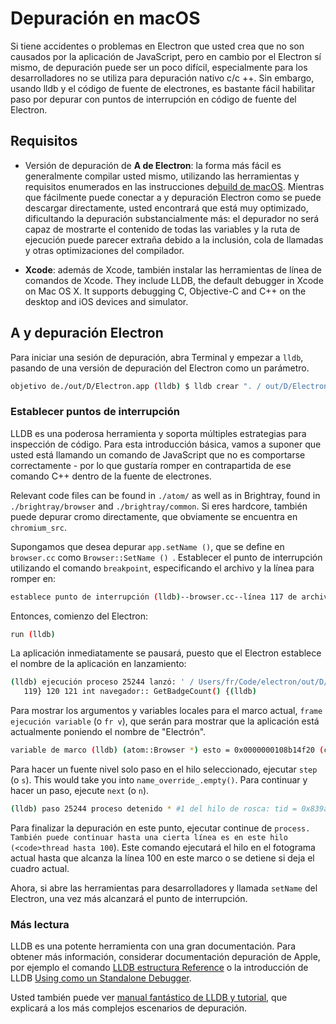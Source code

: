 # Depuración en macOS

Si tiene accidentes o problemas en Electron que usted crea que no son causados por la aplicación de JavaScript, pero en cambio por el Electron sí mismo, de depuración puede ser un poco difícil, especialmente para los desarrolladores no se utiliza para depuración nativo c/c ++. Sin embargo, usando lldb y el código de fuente de electrones, es bastante fácil habilitar paso por depurar con puntos de interrupción en código de fuente del Electron.

## Requisitos

* Versión de depuración de **A de Electron**: la forma más fácil es generalmente compilar usted mismo, utilizando las herramientas y requisitos enumerados en las instrucciones de[build de macOS](build-instructions-osx.md). Mientras que fácilmente puede conectar a y depuración Electron como se puede descargar directamente, usted encontrará que está muy optimizado, dificultando la depuración substancialmente más: el depurador no será capaz de mostrarte el contenido de todas las variables y la ruta de ejecución puede parecer extraña debido a la inclusión, cola de llamadas y otras optimizaciones del compilador.

* **Xcode**: además de Xcode, también instalar las herramientas de línea de comandos de Xcode. They include LLDB, the default debugger in Xcode on Mac OS X. It supports debugging C, Objective-C and C++ on the desktop and iOS devices and simulator.

## A y depuración Electron

Para iniciar una sesión de depuración, abra Terminal y empezar a `lldb`, pasando de una versión de depuración del Electron como un parámetro.

```bash
objetivo de./out/D/Electron.app (lldb) $ lldb crear ". / out/D/Electron.app" ejecutable actual a '. / out/D/Electron.app' (x86_64).
```

### Establecer puntos de interrupción

LLDB es una poderosa herramienta y soporta múltiples estrategias para inspección de código. Para esta introducción básica, vamos a suponer que usted está llamando un comando de JavaScript que no es comportarse correctamente - por lo que gustaría romper en contrapartida de ese comando C++ dentro de la fuente de electrones.

Relevant code files can be found in `./atom/` as well as in Brightray, found in `./brightray/browser` and `./brightray/common`. Si eres hardcore, también puede depurar cromo directamente, que obviamente se encuentra en `chromium_src`.

Supongamos que desea depurar `app.setName ()`, que se define en `browser.cc` como `Browser::SetName () `. Establecer el punto de interrupción utilizando el comando `breakpoint`, especificando el archivo y la línea para romper en:

```bash
establece punto de interrupción (lldb)--browser.cc--línea 117 de archivo punto 1: donde = 20 en browser.cc:118, dirección Electron Framework'atom::Browser::SetName(std::__1::basic_string<char, std::__1::char_traits<char>, std::__1::allocator<char> > const&) = 0x000000000015fdb4
```

Entonces, comienzo del Electron:

```bash
run (lldb)
```

La aplicación inmediatamente se pausará, puesto que el Electron establece el nombre de la aplicación en lanzamiento:

```bash
(lldb) ejecución proceso 25244 lanzó: ' / Users/fr/Code/electron/out/D/Electron.app/Contents/MacOS/Electron' (x86_64) proceso 25244 parado * #1 del hilo de rosca: tid = 0x839a4c, 0x0000000100162db4 Electron Framework'atom::Browser::SetName(this=0x0000000108b14f20, name="Electron") + 20 en browser.cc:118, cola = ' com.apple.main-hilo de rosca ', dejar razón = punto 1.1 marco #0: 0x0000000100162db4 Electron Framework'atom::Browser::SetName(this=0x0000000108b14f20, name="Electron") + 20 en browser.cc:118 115} 116 117 anular navegador :: SetName(const std::string& name) {-> 118 name_override_ = nombre;
   119} 120 121 int navegador:: GetBadgeCount() {(lldb)
```

Para mostrar los argumentos y variables locales para el marco actual, `frame ejecución variable` (o `fr v`), que serán para mostrar que la aplicación está actualmente poniendo el nombre de "Electrón".

```bash
variable de marco (lldb) (atom::Browser *) esto = 0x0000000108b14f20 (const string &) nombre = "Electrón": {[...]}
```

Para hacer un fuente nivel solo paso en el hilo seleccionado, ejecutar `step` (o `s`). This would take you into `name_override_.empty()`. Para continuar y hacer un paso, ejecute `next` (o `n`).

```bash
(lldb) paso 25244 proceso detenido * #1 del hilo de rosca: tid = 0x839a4c, 0x0000000100162dcc Electron Framework'atom::Browser::SetName(this=0x0000000108b14f20, name="Electron") + 44 de browser.cc:119, cola = ' com.apple.main-hilo ', detener motivo = paso en marco #0: 0x0000000100162dcc Electron Framework'atom::Browser::SetName(this=0x0000000108b14f20, name="Electron") + 44 en browser.cc:119 116 117 void Browser::SetName (const std::string& nombre) {118 name_override_ = nombre; -> 119} int 120 121 navegador :: GetBadgeCount() {122 badge_count_ retorno;
```

Para finalizar la depuración en este punto, ejecutar continue</code> de `process. También puede continuar hasta una cierta línea es en este hilo (<code>thread hasta 100`). Este comando ejecutará el hilo en el fotograma actual hasta que alcanza la línea 100 en este marco o se detiene si deja el cuadro actual.

Ahora, si abre las herramientas para desarrolladores y llamada `setName` del Electron, una vez más alcanzará el punto de interrupción.

### Más lectura

LLDB es una potente herramienta con una gran documentación. Para obtener más información, considerar documentación depuración de Apple, por ejemplo el comando [LLDB estructura Reference](https://developer.apple.com/library/mac/documentation/IDEs/Conceptual/gdb_to_lldb_transition_guide/document/lldb-basics.html#//apple_ref/doc/uid/TP40012917-CH2-SW2) o la introducción de LLDB [Using como un Standalone Debugger](https://developer.apple.com/library/mac/documentation/IDEs/Conceptual/gdb_to_lldb_transition_guide/document/lldb-terminal-workflow-tutorial.html).

Usted también puede ver [manual fantástico de LLDB y tutorial](http://lldb.llvm.org/tutorial.html), que explicará a los más complejos escenarios de depuración.